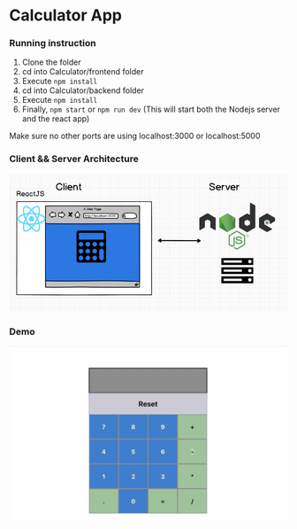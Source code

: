 # Calculator App
### Running instruction

1. Clone the folder
2. cd into Calculator/frontend folder
3. Execute ```npm install```
4. cd into Calculator/backend folder
5. Execute ```npm install```
6. Finally, ```npm start``` or ```npm run dev``` (This will start both the Nodejs server and the react app)

Make sure no other ports are using localhost:3000 or localhost:5000

### Client && Server Architecture
![alt text](../README_Files/Calculator_Architecture.png "Architecture")

### Demo
![alt text](../README_Files/calculator_demo1.gif "Demo")
